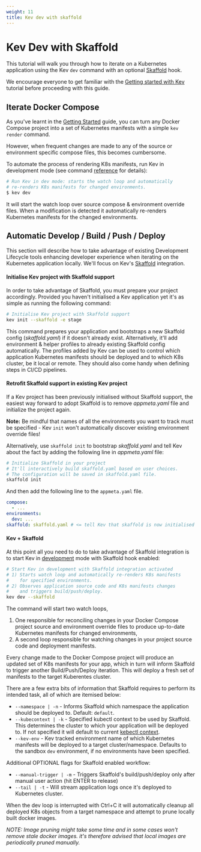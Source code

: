```yaml
---
weight: 11
title: Kev dev with skaffold
---
```


# Kev Dev with Skaffold

This tutorial will walk you through how to iterate on a Kubernetes application using the Kev `dev` command with an optional [Skaffold](https://skaffold.dev/) hook.

We encourage everyone to get familiar with the [Getting started with Kev](getting-started-with-kev.md) tutorial before proceeding with this guide.

## Iterate Docker Compose

As you've learnt in the [Getting Started](getting-started-with-kev.md) guide, you can turn any Docker Compose project into a set of Kubernetes manifests with a simple `kev render` command.

However, when frequent changes are made to any of the source or environment specific compose files, this becomes cumbersome.

To automate the process of rendering K8s manifests, run Kev in development mode (see command [reference](cli/kev_dev.md) for details):

```sh
# Run Kev in dev mode: starts the watch loop and automatically
# re-renders K8s manifests for changed environments.
$ kev dev
```

It will start the watch loop over source compose & environment override files. When a modification is detected it automatically re-renders Kubernetes manifests for the changed environments.

## Automatic Develop / Build / Push / Deploy

This section will describe how to take advantage of existing Development Lifecycle tools enhancing developer experience when iterating on the Kubernetes application locally. We'll focus on Kev's [Skaffold](https://skaffold.dev/) integration.

#### Initialise Kev project with Skaffold support

In order to take advantage of Skaffold, you must prepare your project accordingly. Provided you haven't initialised a Kev application yet it's as simple as running the following command:

```sh
# Initialise Kev project with Skaffold support
kev init --skaffold -e stage
```

This command prepares your application and bootstraps a new Skaffold config (_skaffold.yaml_) if it doesn't already exist. Alternatively, it'll add environment & helper profiles to already existing Skaffold config automatically. The profiles added by Kev can be used to control which application Kubernetes manifests should be deployed and to which K8s cluster, be it local or remote. They should also come handy when defining steps in CI/CD pipelines.

#### Retrofit Skaffold support in existing Kev project

If a Kev project has been previously initialised without Skaffold support, the easiest way forward to adopt Skaffold is to remove _appmeta.yaml_ file and initialize the project again.

**Note:** Be mindful that names of all the environments you want to track must be specified - Kev `init` won't automatically discover existing environment override files!

Alternatively, use `skaffold init` to bootstrap _skaffold.yaml_ and tell Kev about the fact by adding the following line in _appmeta.yaml_ file:

```sh
# Initialize Skaffold in your project
# It'll interactively build skaffold.yaml based on user choices.
# The configuration will be saved in skaffold.yaml file.
skaffold init
```

And then add the following line to the `appmeta.yaml` file.

```yaml
compose:
  - ...
environments:
  dev: ...
skaffold: skaffold.yaml # <= tell Kev that skaffold is now initialised
```

#### Kev + Skaffold

At this point all you need to do to take advantage of Skaffold integration is to start Kev in [development](cli/kev_dev.md) mode with Skaffold hook enabled:

```sh
# Start Kev in development with Skaffold integration activated
# 1) Starts watch loop and automatically re-renders K8s manifests
#    for specified environments.
# 2) Observes application source code and K8s manifests changes
#    and triggers build/push/deploy.
kev dev --skaffold
```

The command will start two watch loops,
1) One responsible for reconciling changes in your Docker Compose project source and environment override files to produce up-to-date Kubernetes manifests for changed environments,
2) A second loop responsible for watching changes in your project source code and deployment manifests.

Every change made to the Docker Compose project will produce an updated set of K8s manifests for your app, which in turn will inform Skaffold to trigger another Build/Push/Deploy iteration. This will deploy a fresh set of manifests to the target Kuberentes cluster.

There are a few extra bits of information that Skaffold requires to perform its intended task, all of which are itemised below:

* `--namespace | -n` - Informs Skaffold which namespace the application should be deployed to. Default: `default`.
* `--kubecontext | -k` - Specified kubectl context to be used by Skaffold. This determines the cluster to which your application will be deployed to. If not specified it will default to current [kebectl context](https://kubernetes.io/docs/reference/kubectl/cheatsheet/#kubectl-context-and-configuration).
* `--kev-env` - Kev tracked environment name of which Kubernetes manifests will be deployed to a target cluster/namespace. Defaults to the sandbox `dev` environment, if no environments have been specified.

Additional OPTIONAL flags for Skaffold enabled workflow:

* `--manual-trigger | -m` - Triggers Skaffold's build/push/deploy only after manual user action (hit ENTER to release)
* `--tail | -t` - Will stream application logs once it's deployed to Kubernetes cluster.

When the dev loop is interrupted with Ctrl+C it will automatically cleanup all deployed K8s objects from a target namespace and attempt to prune locally built docker images.

_NOTE: Image pruning might take some time and in some cases won't remove stale docker images. it's therefore advised that local images are periodically pruned manually._
